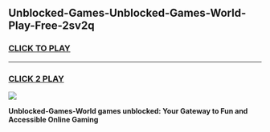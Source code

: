 
## Unblocked-Games-Unblocked-Games-World-Play-Free-2sv2q
<h3>
<a href="https://premium76.site?title=Unblocked-Games-World&ref=15A">CLICK TO PLAY</a></h3>
<hr>

<h3>
<a href="https://premium76.site?title=Unblocked-Games-World&ref=15A">CLICK 2 PLAY</a>
  
</h3>

<a href="https://premium76.site?title=Unblocked-Games-World&ref=15A"><img src="https://clearcache.store/games.png"></a>


**Unblocked-Games-World games unblocked: Your Gateway to Fun and Accessible Online Gaming**
